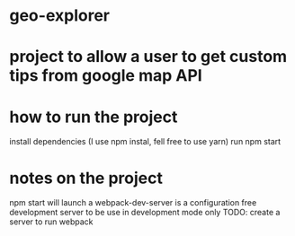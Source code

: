 # geo-explorer

# project to allow a user to get custom tips from google map API

# how to run the project

install dependencies (I use npm instal, fell free to use yarn)
run npm start

# notes on the project

npm start will launch a webpack-dev-server is a configuration free development server to be use in development mode only
TODO: create a server to run webpack